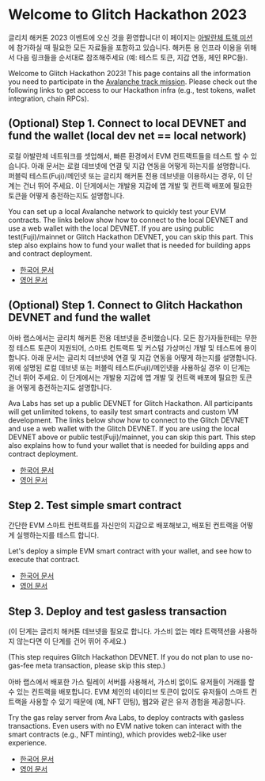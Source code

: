 # Welcome to Glitch Hackathon 2023

글리치 해커톤 2023 이벤트에 오신 것을 환영합니다! 이 페이지는 [아발란체 트랙 미션](https://trinity-studio.notion.site/GLITCH-KOREA-TRACK-GUIDE-1509d049e1b84ef49f737af5398541c8)에 참가하실 때 필요한 모든 자료들을 포함하고 있습니다. 해커톤 용 인프라 이용을 위해서 다음 링크들을 순서대로 참조해주세요 (예: 테스트 토큰, 지갑 연동, 체인 RPC들).

Welcome to Glitch Hackathon 2023! This page contains all the information you need to participate in the [Avalanche track mission](https://trinity-studio.notion.site/GLITCH-KOREA-TRACK-GUIDE-1509d049e1b84ef49f737af5398541c8). Please check out the following links to get access to our Hackathon infra (e.g., test tokens, wallet integration, chain RPCs).

## (Optional) Step 1. Connect to local DEVNET and fund the wallet (local dev net == local network)

로컬 아발란체 네트워크를 셋업해서, 빠른 환경에서 EVM 컨트랙트들을 테스트 할 수 있습니다. 아래 문서는 로컬 데브넷에 연결 및 지갑 연동을 어떻게 하는지를 설명합니다. 퍼블릭 테스트(Fuji)/메인넷 또는 글리치 해커톤 전용 데브넷을 이용하시는 경우, 이 단계는 건너 뛰어 주세요. 이 단게에서는 개발용 지갑에 앱 개발 및 컨트랙 배포에 필요한 토큰을 어떻게 충전하는지도 설명합니다.

You can set up a local Avalanche network to quickly test your EVM contracts. The links below show how to connect to the local DEVNET and use a web wallet with the local DEVNET. If you are using public test(Fuji)/mainnet or Glitch Hackathon DEVNET, you can skip this part. This step also explains how to fund your wallet that is needed for building apps and contract deployment.

- [한국어 문서](./connect-to-local-devnet-and-fund-the-wallet.kor.md)
- [영어 문서](./connect-to-local-devnet-and-fund-the-wallet.eng.md)

## (Optional) Step 1. Connect to Glitch Hackathon DEVNET and fund the wallet

아바 랩스에서는 글리치 해커톤 전용 데브넷을 준비했습니다. 모든 참가자들한테는 무한정 테스트 토큰이 지원되어, 스마트 컨트랙트 및 커스텀 가상머신 개발 및 테스트에 용이합니다. 아래 문서는 글리치 데브넷에 연결 및 지갑 연동을 어떻게 하는지를 설명합니다. 위에 설명된 로컬 데브넷 또는 퍼블릭 테스트(Fuji)/메인넷을 사용하실 경우 이 단계는 건너 뛰어 주세요. 이 단게에서는 개발용 지갑에 앱 개발 및 컨트랙 배포에 필요한 토큰을 어떻게 충전하는지도 설명합니다.

Ava Labs has set up a public DEVNET for Glitch Hackathon. All participants will get unlimited tokens, to easily test smart contracts and custom VM development. The links below show how to connect to the Glitch DEVNET and use a web wallet with the Glitch DEVNET. If you are using the local DEVNET above or public test(Fuji)/mainnet, you can skip this part. This step also explains how to fund your wallet that is needed for building apps and contract deployment.

- [한국어 문서](./connect-to-glitch-devnet-and-fund-the-wallet.kor.md)
- [영어 문서](./connect-to-glitch-devnet-and-fund-the-wallet.eng.md)

## Step 2. Test simple smart contract

간단한 EVM 스마트 컨트랙트를 자신만의 지갑으로 배포해보고, 배포된 컨트랙을 어떻게 실행하는지를 테스트 합니다.

Let's deploy a simple EVM smart contract with your wallet, and see how to execute that contract.

- [한국어 문서](./test-simple-smart-contract.kor.md)
- [영어 문서](./test-simple-smart-contract.eng.md)

## Step 3. Deploy and test gasless transaction

(이 단계는 글리치 해커톤 데브넷을 필요로 합니다. 가스비 없는 메타 트랙잭션을 사용하지 않는다면 이 단계를 건어 뛰어 주세요.)

(This step requires Glitch Hackathon DEVNET. If you do not plan to use no-gas-fee meta transaction, please skip this step.)

아바 랩스에서 배포한 가스 릴레이 서버를 사용해서, 가스비 없이도 유저들이 거래를 할 수 있는 컨트랙을 배포합니다. EVM 체인의 네이티브 토큰이 없이도 유저들이 스마트 컨트랙을 사용할 수 있기 때문에 (예, NFT 민팅), 웹2와 같은 유저 경험을 제공합니다.

Try the gas relay server from Ava Labs, to deploy contracts with gasless transactions. Even users with no EVM native token can interact with the smart contracts (e.g., NFT minting), which provides web2-like user experience.

- [한국어 문서](./TODO.kor.md)
- [영어 문서](./TODO.eng.md)
